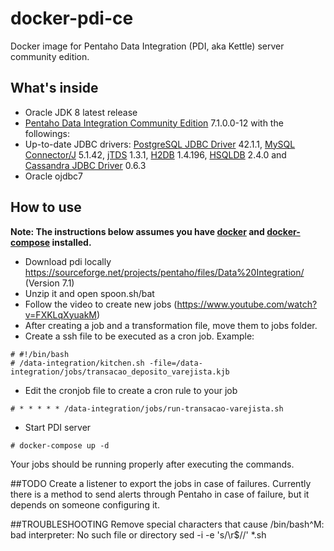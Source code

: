 # docker-pdi-ce
Docker image for Pentaho Data Integration (PDI, aka Kettle) server community edition.

## What's inside

* Oracle JDK 8 latest release
* [Pentaho Data Integration Community Edition](http://community.pentaho.com/) 7.1.0.0-12 with the followings:
* Up-to-date JDBC drivers: [PostgreSQL JDBC Driver](https://jdbc.postgresql.org/) 42.1.1, [MySQL Connector/J](http://dev.mysql.com/downloads/connector/j/) 5.1.42, [jTDS](https://sourceforge.net/projects/jtds/) 1.3.1, [H2DB](http://www.h2database.com) 1.4.196, [HSQLDB](http://hsqldb.org/) 2.4.0 and [Cassandra JDBC Driver](https://github.com/zhicwu/cassandra-jdbc-driver) 0.6.3
* Oracle ojdbc7 

## How to use
**Note: The instructions below assumes you have [docker](https://docs.docker.com/engine/installation/) and [docker-compose](https://docs.docker.com/compose/install/) installed.**
- Download pdi locally https://sourceforge.net/projects/pentaho/files/Data%20Integration/ (Version 7.1)
- Unzip it and open spoon.sh/bat
- Follow the video to create new jobs (https://www.youtube.com/watch?v=FXKLqXyuakM)
- After creating a job and a transformation file, move them to jobs folder.
- Create a ssh file to be executed as a cron job. Example:
```
# #!/bin/bash
# /data-integration/kitchen.sh -file=/data-integration/jobs/transacao_deposito_varejista.kjb
```
- Edit the cronjob file to create a cron rule to your job
```
# * * * * * /data-integration/jobs/run-transacao-varejista.sh
```
- Start PDI server
```
# docker-compose up -d
```
Your jobs should be running properly after executing the commands.

##TODO
Create a listener to export the jobs in case of failures. Currently there is
a method to send alerts through Pentaho in case of failure, but it depends on 
someone configuring it.

##TROUBLESHOOTING
Remove special characters that cause /bin/bash^M: bad interpreter: No such file or directory 
sed -i -e 's/\r$//' *.sh